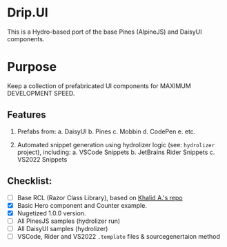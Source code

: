 # Drip.UI

This is a Hydro-based port of the base Pines (AlpineJS) and DaisyUI components.

# Purpose

Keep a collection of prefabricated UI components for MAXIMUM DEVELOPMENT SPEED.

## Features

1. Prefabs from:
  a. DaisyUI
  b. Pines
  c. Mobbin
  d. CodePen
  e. etc.

2. Automated snippet generation using hydrolizer logic (see: `hydrolizer` project), including:
  a. VSCode Snippets
  b. JetBrains Rider Snippets
  c. VS2022 Snippets


## Checklist:

- [ ] Base RCL (Razor Class Library), based on [Khalid A.'s repo](link)
- [x] Basic Hero component and Counter example.
- [x] Nugetized 1.0.0 version.
- [ ] All PinesJS samples (hydrolizer run)
- [ ] All DaisyUI samples (hydrolizer)
- [ ] VSCode, Rider and VS2022 `.template` files & sourcegenertaion method
